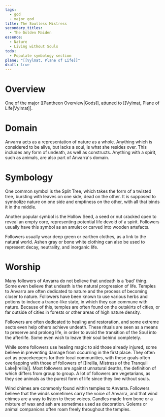 ```yaml
---
tags:
  - god
  - major_god
title: The Soulless Mistress
secondary_titles:
  - The Golden Maiden
essence:
  - Nature
  - Living without Souls
todo:
  - Populate symbology section
plane: "[[Vylmat, Plane of Life]]"
draft: true
---
```

# Overview
One of the major [[Pantheon Overview|Gods]], attuned to [[Vylmat, Plane of Life|Vylmat]].
# Domain
Anvarra acts as a representation of nature as a whole. Anything which is considered to be alive, but lacks a soul, is what she resides over. This includes any form of undeath, as well as constructs. Anything with a spirit, such as animals, are also part of Anvarra's domain.
# Symbology
One common symbol is the Split Tree, which takes the form of a twisted tree, bursting with leaves on one side, dead on the other. It is supposed to symbolize nature on one side and emptiness on the other, with all that binds it in the middle.

Another popular symbol is the Hollow Seed, a seed or nut cracked open to reveal an empty core, representing potential life devoid of a spirit. Followers usually have this symbol as an amulet or carved into wooden artefacts.

Followers usually wear deep green or earthen clothes, as a link to the natural world. Ashen gray or bone white clothing can also be used to represent decay, neutrality, and inorganic life.
# Worship
Many followers of Anvarra do not believe that undeath is a ‘bad’ thing. Some even believe that undeath is the natural progression of life. Temples to Anvarra are often dedicated to nature and the process of becoming closer to nature. Followers have been known to use various herbs and potions to induce a trance-like state, in which they can commune with nature. Because of this, temples are often found on the outskirts of cities, or far outside of cities in forests or other areas of high nature density.

Followers are often dedicated to healing and restoration, and some extreme sects even help others achieve undeath. These rituals are seen as a means to preserve and prolong life, in order to avoid the transition of the Soul into the afterlife. Some even wish to leave their soul behind completely.

While some followers use healing magic to aid those already injured, some believe in preventing damage from occurring in the first place. They often act as peacekeepers for their local communities, with these goals often overlapping with those of followers of [[Irellia, Mistress of the Tranquil Lake|Irellia]]. Most followers are against unnatural deaths, the definition of which differs from group to group. A lot of followers are vegetarians, as they see animals as the purest form of life since they live without souls.

Wind chimes are commonly found within temples to Anvarra. Followers believe that the winds sometimes carry the voice of Anvarra, and that wind chimes are a way to listen to these voices. Candles made from bone or a mixture of wax and ash are sometimes used as decoration. Golems or animal companions often roam freely throughout the temples.